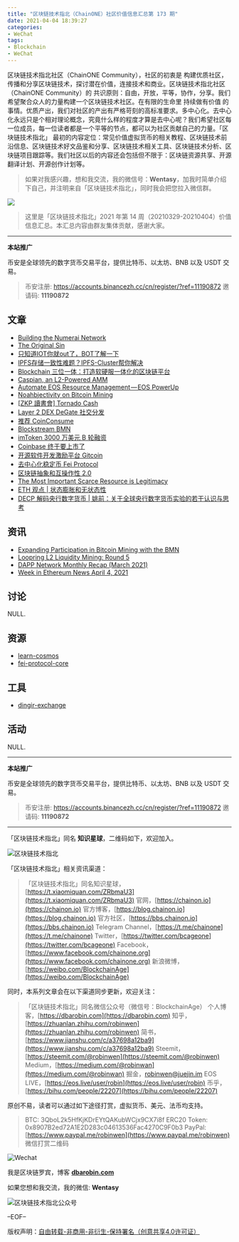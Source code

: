 ```yaml
---
title: "区块链技术指北（ChainONE）社区价值信息汇总第 173 期"
date: 2021-04-04 18:39:27
categories:
- WeChat
tags:
- Blockchain
- WeChat
---
```

区块链技术指北社区（ChainONE Community），社区的初衷是 构建优质社区，传播和分享区块链技术，探讨潜在价值，连接技术和商业。区块链技术指北社区（ChainONE Community）的 共识原则：自由，开放，平等，协作，分享。我们希望聚合众人的力量构建一个区块链技术社区。在有限的生命里 持续做有价值 的事情。优质产出，我们对社区的产出有严格苛刻的高标准要求。多中心化。去中心化永远只是个相对理论概念，究竟什么样的程度才算是去中心呢？我们希望社区每一位成员，每一位读者都是一个平等的节点，都可以为社区贡献自己的力量。「区块链技术指北」 最初的内容定位：常见价值虚拟货币的相关教程、区块链技术前沿信息、区块链技术好文品鉴和分享、区块链技术相关工具、区块链技术分析、区块链项目跟踪等。我们社区以后的内容还会包括但不限于：区块链资源共享、开源翻译计划、开源创作计划等。
<!-- more -->

> 如果对我感兴趣，想和我交流，我的微信号：**Wentasy**，加我时简单介绍下自己，并注明来自「区块链技术指北」，同时我会把您拉入微信群。

![](https://cdn.dbarobin.com/EFxCQjC.png)

> 这里是「区块链技术指北」2021 年第 14 周（20210329-20210404）价值信息汇总。本汇总内容由群友集体贡献，感谢大家。

***

**本站推广**

币安是全球领先的数字货币交易平台，提供比特币、以太坊、BNB 以及 USDT 交易。

> 币安注册: https://accounts.binancezh.cc/cn/register/?ref=11190872
> 邀请码: **11190872**

## 文章

* [Building the Numerai Network](https://bbs.chainon.io/d/7446)
* [The Original Sin](https://bbs.chainon.io/d/7447)
* [只知道IOT你就out了，BOT了解一下](https://bbs.chainon.io/d/7448)
* [IPFS存储一致性难题？IPFS-Cluster帮你解决](https://bbs.chainon.io/d/7449)
* [Blockchain 三位一体：打造软硬服一体化的区块链平台](https://bbs.chainon.io/d/7450)
* [Caspian, an L2-Powered AMM](https://bbs.chainon.io/d/7451)
* [Automate EOS Resource Management — EOS PowerUp](https://bbs.chainon.io/d/7452)
* [Noahbjectivity on Bitcoin Mining](https://bbs.chainon.io/d/7454)
* [[ZKP 讀書會] Tornado Cash](https://bbs.chainon.io/d/7455)
* [Layer 2 DEX DeGate 社交分发](https://bbs.chainon.io/d/7457)
* [推荐 CoinConsume](https://bbs.chainon.io/d/7458)
* [Blockstream BMN](https://bbs.chainon.io/d/7459)
* [imToken 3000 万美元 B 轮融资](https://bbs.chainon.io/d/7460)
* [Coinbase 终于要上市了](https://bbs.chainon.io/d/7461)
* [开源软件开发激励平台 Gitcoin](https://bbs.chainon.io/d/7462)
* [去中心化稳定币 Fei Protocol](https://bbs.chainon.io/d/7463)
* [区块链抽象和互操作性 2.0](https://bbs.chainon.io/d/7466)
* [The Most Important Scarce Resource is Legitimacy](https://bbs.chainon.io/d/7467)
* [ETH 观点 | 状态膨胀和无状态性](https://bbs.chainon.io/d/7468)
* [DECP 解码央行数字货币 | 姚前：关于全球央行数字货币实验的若干认识与思考](https://bbs.chainon.io/d/7469)

## 资讯

* [Expanding Participation in Bitcoin Mining with the BMN](https://bbs.chainon.io/d/7444)
* [Loopring L2 Liquidity Mining: Round 5](https://bbs.chainon.io/d/7445)
* [DAPP Network Monthly Recap (March 2021)](https://bbs.chainon.io/d/7453)
* [Week in Ethereum News April 4, 2021](https://bbs.chainon.io/d/7456)

## 讨论

NULL.

## 资源

* [learn-cosmos](https://bbs.chainon.io/d/7465)
* [fei-protocol-core](https://bbs.chainon.io/d/7419)


## 工具

* [dingir-exchange](https://bbs.chainon.io/d/7464)

## 活动

NULL.

***

**本站推广**

币安是全球领先的数字货币交易平台，提供比特币、以太坊、BNB 以及 USDT 交易。

> 币安注册: https://accounts.binancezh.cc/cn/register/?ref=11190872
> 邀请码: **11190872**

***

「区块链技术指北」同名 **知识星球**，二维码如下，欢迎加入。

![区块链技术指北](https://cdn.dbarobin.com/3YzonTR.png)

「区块链技术指北」相关资讯渠道：

> 「区块链技术指北」同名知识星球，[https://t.xiaomiquan.com/ZRbmaU3](https://t.xiaomiquan.com/ZRbmaU3)
> 官网，[https://chainon.io](https://chainon.io)
> 官方博客，[https://blog.chainon.io](https://blog.chainon.io)
> 官方社区，[https://bbs.chainon.io](https://bbs.chainon.io)
> Telegram Channel，[https://t.me/chainone](https://t.me/chainone)
> Twitter，[https://twitter.com/bcageone](https://twitter.com/bcageone)
> Facebook，[https://www.facebook.com/chainone.org](https://www.facebook.com/chainone.org)
> 新浪微博，[https://weibo.com/BlockchainAge](https://weibo.com/BlockchainAge)

同时，本系列文章会在以下渠道同步更新，欢迎关注：

> 「区块链技术指北」同名微信公众号（微信号：BlockchainAge）
> 个人博客，[https://dbarobin.com](https://dbarobin.com)
> 知乎，[https://zhuanlan.zhihu.com/robinwen](https://zhuanlan.zhihu.com/robinwen)
> 简书，[https://www.jianshu.com/c/a37698a12ba9](https://www.jianshu.com/c/a37698a12ba9)
> Steemit，[https://steemit.com/@robinwen](https://steemit.com/@robinwen)
> Medium，[https://medium.com/@robinwan](https://medium.com/@robinwan)
> 掘金，[robinwen@juejin.im](https://juejin.im/user/5673ccae60b2260ee435f89a/posts)
> EOS LIVE，[https://eos.live/user/robin](https://eos.live/user/robin)
> 币乎，[https://bihu.com/people/22207](https://bihu.com/people/22207)

原创不易，读者可以通过如下途径打赏，虚拟货币、美元、法币均支持。

> BTC: 3QboL2k5HfKjKDrEYtQAKubWCjx9CX7i8f
> ERC20 Token: 0x8907B2ed72A1E2D283c04613536Fac4270C9F0b3
> PayPal: [https://www.paypal.me/robinwen](https://www.paypal.me/robinwen)
> 微信打赏二维码

![Wechat](https://cdn.dbarobin.com/SzoNl5b.jpg)

我是区块链罗宾，博客 **[dbarobin.com](https://dbarobin.com/)**

如果您想和我交流，我的微信: **Wentasy**

![区块链技术指北公众号](https://cdn.dbarobin.com/w0wignb.png)

–EOF–

版权声明：[自由转载-非商用-非衍生-保持署名（创意共享4.0许可证）](http://creativecommons.org/licenses/by-nc-nd/4.0/deed.zh)